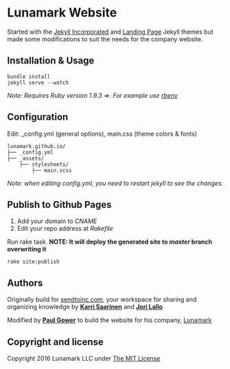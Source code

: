 # Lunamark Website
Started with the [Jekyll Incorporated](http://incorporated.sendtoinc.com) and [Landing Page](https://github.com/swcool/landing-page-theme) Jekyll themes but made some modifications to suit the needs for the company website.


## Installation & Usage
    bundle install
    jekyll serve --watch

_Note: Requires Ruby version 1.9.3 =>. For example use [rbenv](https://github.com/sstephenson/rbenv)_   
    
## Configuration
Edit: _config.yml (general options), main.css (theme colors &amp; fonts)

```
lunamark.github.io/
├── _config.yml
├── _assets/
    ├── stylesheets/
        ├── main.scss
```

_Note: when editing _config.yml, you need to restart jekyll to see the changes.__

    
## Publish to Github Pages
1. Add your domain to _CNAME_
2. Edit your repo address at _Rakefile_
    
Run rake task. **NOTE: It will deploy the generated site to _master_ branch overwriting it**    
``` 
rake site:publish
```

## Authors

Originally build for [sendtoinc.com](https://sendtoinc.com), your workspace for sharing and organizing knowledge by [**Karri Saarinen**](http://github.com/ksaa) and [**Jori Lallo**](http://github.com/jorilallo)

Modified by [**Paul Gower**](http://github.com/pmgower) to build the website for his company, [Lunamark](http://lunamark.com)

## Copyright and license

Copyright 2016 Lunamark LLC under [The MIT License ](LICENSE)

